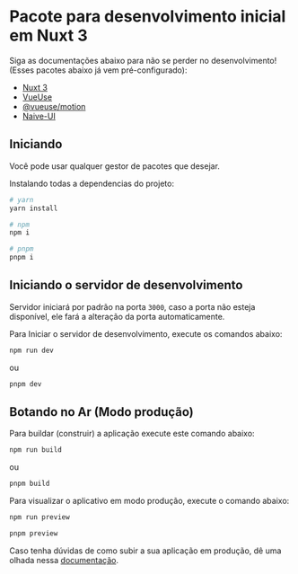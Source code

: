 # Pacote para desenvolvimento inicial em Nuxt 3

Siga as documentações abaixo para não se perder no desenvolvimento! (Esses pacotes abaixo já vem pré-configurado):

- [Nuxt 3](https://nuxt.com/docs/getting-started/introduction)
- [VueUse](https://nuxt.com/docs/getting-started/introduction)
- [@vueuse/motion](https://nuxt.com/docs/getting-started/introduction)
- [Naive-UI](https://nuxt.com/docs/getting-started/introduction)

## Iniciando

Você pode usar qualquer gestor de pacotes que desejar.

Instalando todas a dependencias do projeto:

```bash
# yarn
yarn install

# npm
npm i

# pnpm
pnpm i
```

## Iniciando o servidor de desenvolvimento


Servidor iniciará por padrão na porta `3000`, caso a porta não esteja disponível, ele fará a alteração da porta automaticamente.

Para Iniciar o servidor de desenvolvimento, execute os comandos abaixo:

```bash
npm run dev
```
ou
```bash
pnpm dev
```

## Botando no Ar (Modo produção)

Para buildar (construir) a aplicação execute este comando abaixo:

```bash
npm run build
```
ou
```bash
pnpm build
```

Para visualizar o aplicativo em modo produção, execute o comando abaixo:

```bash
npm run preview
```
```bash
pnpm preview
```

Caso tenha dúvidas de como subir a sua aplicação em produção, dê uma olhada nessa [documentação](https://nuxt.com/docs/getting-started/deployment).